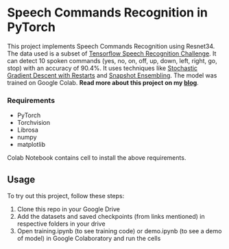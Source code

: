 # Speech Commands Recognition in PyTorch

This project implements Speech Commands Recognition using Resnet34. The data used is a subset of [Tensorflow Speech Recognition Challenge](https://www.kaggle.com/c/tensorflow-speech-recognition-challenge). It can detect 10 spoken commands (yes, no, on, off, up, down, left, right, go, stop) with an accuracy of 90.4%. It uses techniques like [Stochastic Gradient Descent with Restarts](https://arxiv.org/abs/1608.03983) and [Snapshot Ensembling](https://arxiv.org/abs/1704.00109). The model was trained on Google Colab.
**Read more about this project on my [blog](https://towardsdatascience.com/ok-google-how-to-do-speech-recognition-f77b5d7cbe0b)**.

### Requirements

* PyTorch
* Torchvision
* Librosa
* numpy
* matplotlib

Colab Notebook contains cell to install the above requirements.

## Usage
To try out this project, follow these steps:
1. Clone this repo in your Google Drive
2. Add the datasets and saved checkpoints (from links mentioned) in respective folders in your drive
3. Open training.ipynb (to see training code) or demo.ipynb (to see a demo of model) in Google Colaboratory and run the cells
